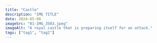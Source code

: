 ```yaml
---
title: "Castle"
description: "IMG TITLE"
date: 2024-05-08
imageSrc: "01-IMG_3503.jpeg"
imageAlt: "A royal castle that is preparing itself for an attack."
tags: ["tag1", "tag2"]
---
```

